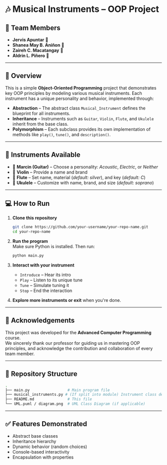# 🎶 Musical Instruments – OOP Project

## 👥 Team Members
- **Jervis Apuntar** 🎻  
- **Shanea May B. Aniñon** 🎺  
- **Zaireh C. Macatangay** 🎸  
- **Aldrin L. Piñero** 🎸  

---

## 🧩 Overview

This is a simple **Object-Oriented Programming** project that demonstrates key OOP principles by modeling various musical instruments. Each instrument has a unique personality and behavior, implemented through:

- **Abstraction** – The abstract class `Musical_Instrument` defines the blueprint for all instruments.
- **Inheritance** – Instruments such as `Guitar`, `Violin`, `Flute`, and `Ukulele` inherit from the base class.
- **Polymorphism** – Each subclass provides its own implementation of methods like `play()`, `tune()`, and `description()`.

---

## 🎼 Instruments Available
- 🎸 **Marcin (Guitar)** – Choose a personality: *Acoustic*, *Electric*, or *Neither*
- 🎻 **Violin** – Provide a name and brand
- 🎺 **Flute** – Set name, material (*default: silver*), and key (*default: C*)
- 🎸 **Ukulele** – Customize with name, brand, and size (*default: soprano*)

---

## 💻 How to Run

1. **Clone this repository**  
   ```bash
   git clone https://github.com/your-username/your-repo-name.git
   cd your-repo-name
   ```

2. **Run the program**  
   Make sure Python is installed. Then run:
   ```bash
   python main.py
   ```

3. **Interact with your instrument**  
   - `Introduce` – Hear its intro  
   - `Play` – Listen to its unique tune  
   - `Tune` – Simulate tuning it  
   - `Stop` – End the interaction  

4. **Explore more instruments or exit** when you're done.

---

## 📝 Acknowledgements

This project was developed for the **Advanced Computer Programming** course.  
We sincerely thank our professor for guiding us in mastering OOP principles, and acknowledge the contribution and collaboration of every team member.

---

## 📁 Repository Structure
```bash
.
├── main.py                 # Main program file
├── musical_instruments.py # (If split into module) Instrument class definitions
├── README.md               # This file
└── UML.puml / diagram.png  # UML Class Diagram (if applicable)
```

---

## ✅ Features Demonstrated
- Abstract base classes
- Inheritance hierarchy
- Dynamic behavior (random choices)
- Console-based interactivity
- Encapsulation with properties




